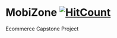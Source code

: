 # MobiZone [![HitCount](http://hits.dwyl.io/gitsdeepak/MobiZone.svg)](http://hits.dwyl.io/gitsdeepak/MobiZone)

Ecommerce Capstone Project
